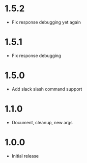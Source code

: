 # 1.5.2
* Fix response debugging yet again

# 1.5.1
* Fix response debugging

# 1.5.0
* Add slack slash command support

# 1.1.0
* Document, cleanup, new args
  
# 1.0.0
* Initial release